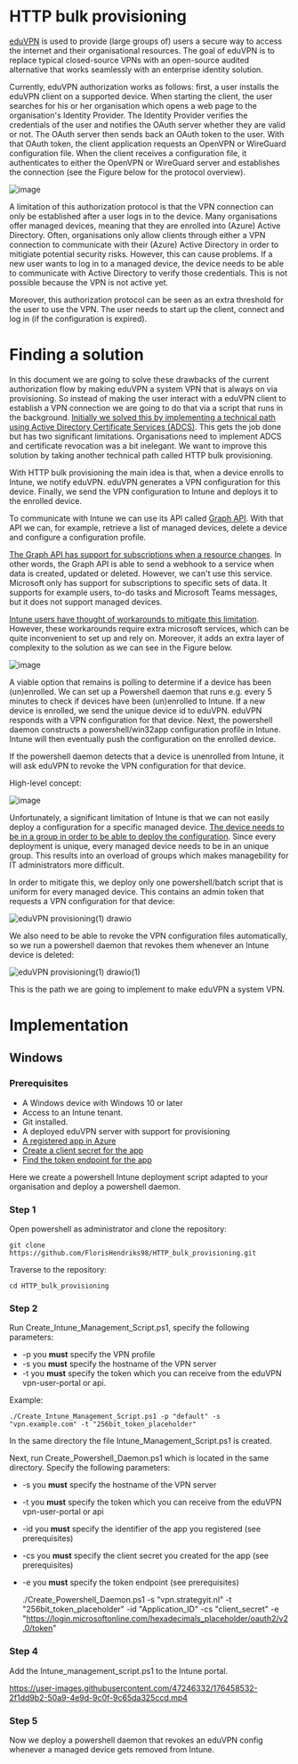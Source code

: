 # HTTP bulk provisioning
[eduVPN](https://github.com/eduVPN) is used to provide (large groups of) users a secure way to access the internet and their organisational resources. The goal of eduVPN is to replace typical closed-source VPNs with an open-source audited alternative that works seamlessly with an enterprise identity solution.

Currently, eduVPN authorization works as follows: first, a user installs the eduVPN client on a supported device. When starting the client, the user searches for his or her organisation which opens a web page to the organisation's Identity Provider. The Identity Provider verifies the credentials of the user and notifies the OAuth server whether they are valid or not. The OAuth server then sends back an OAuth token to the user. With that OAuth token, the client application requests an OpenVPN or WireGuard configuration file. When the client receives a configuration file, it authenticates to either the OpenVPN or WireGuard server and establishes the connection (see the Figure below for the protocol overview).

![image](https://user-images.githubusercontent.com/47246332/173606649-0ced87bb-f3a0-46b5-93f4-107ccd404e68.png)

A limitation of this authorization protocol is that the VPN connection can only be established after a user logs in to the device. Many organisations offer managed devices, meaning that they are enrolled into (Azure) Active Directory. Often, organisations only allow clients through either a VPN connection to communicate with their (Azure) Active Directory in order to mitigiate potential security risks. However, this can cause problems. If a new user wants to log in to a managed device, the device needs to be able to communicate with Active Directory to verify those credentials. This is not possible because the VPN is not active yet.

Moreover, this authorization protocol can be seen as an extra threshold for the user to use the VPN. The user needs to start up the client, connect and log in (if the configuration is expired).

# Finding a solution
In this document we are going to solve these drawbacks of the current authorization flow by making eduVPN a system VPN that is always on via provisioning. So instead of making the user interact with a eduVPN client to establish a VPN connection we are going to do that via a script that runs in the background. [Initially we solved this by implementing a technical path using Active Directory Certificate Services (ADCS)](https://github.com/FlorisHendriks98/eduVPN-provisioning). This gets the job done but has two significant limitations. Organisations need to implement ADCS and certificate revocation was a bit inelegant. We want to improve this solution by taking another technical path called HTTP bulk provisioning.

With HTTP bulk provisioning the main idea is that, when a device enrolls to Intune, we notify eduVPN. eduVPN generates a VPN configuration for this device. Finally, we send the VPN configuration to Intune and deploys it to the enrolled device. 

To communicate with Intune we can use its API called [Graph API](https://docs.microsoft.com/en-us/graph/use-the-api). With that API we can, for example, retrieve a list of managed devices, delete a device and configure a configuration profile.

[The Graph API has support for subscriptions when a resource changes](https://docs.microsoft.com/en-us/graph/api/resources/webhooks?context=graph%2Fapi%2F1.0&view=graph-rest-1.0). In other words, the Graph API is able to send a webhook to a service when data is created, updated or deleted. However, we can't use this service. Microsoft only has support for subscriptions to specific sets of data. It supports for example users, to-do tasks and Microsoft Teams messages, but it does not support managed devices.

[Intune users have thought of workarounds to mitigate this limitation](https://gregramsey.net/2020/03/18/scenario-perform-automation-based-on-device-enrollment-in-microsoft-intune/). However, these workarounds require extra microsoft services, which can be quite inconvenient to set up and rely on. Moreover, it adds an extra layer of complexity to the solution as we can see in the Figure below.

![image](https://user-images.githubusercontent.com/47246332/173830140-9f30333d-bc4f-4913-8ede-7f53482aa925.png)

A viable option that remains is polling to determine if a device has been (un)enrolled. We can set up a Powershell daemon that runs e.g. every 5 minutes to check if devices have been (un)enrolled to Intune. If a new device is enrolled, we send the unique device id to eduVPN. eduVPN responds with a VPN configuration for that device. Next, the powershell daemon constructs a powershell/win32app configuration profile in Intune. Intune will then eventually push the configuration on the enrolled device.

If the powershell daemon detects that a device is unenrolled from Intune, it will ask eduVPN to revoke the VPN configuration for that device.

High-level concept:

![image](https://user-images.githubusercontent.com/47246332/173604610-466940e6-5fa9-45c7-b9af-ea31bc86da8a.png)

Unfortunately, a significant limitation of Intune is that we can not easily deploy a configuration for a specific managed device. [The device needs to be in a group in order to be able to deploy the configuration](https://docs.microsoft.com/en-us/graph/api/intune-shared-devicemanagementscript-assign?view=graph-rest-beta). Since every deployment is unique, every managed device needs to be in an unique group. This results into an overload of groups which makes managebility for IT administrators more difficult.

In order to mitigate this, we deploy only one powershell/batch script that is uniform for every managed device. This contains an admin token that requests a VPN configuration for that device:

![eduVPN provisioning(1) drawio](https://user-images.githubusercontent.com/47246332/175930131-8fdd0b31-9521-474f-a357-433337fcecf5.png)

We also need to be able to revoke the VPN configuration files automatically, so we run a powershell daemon that revokes them whenever an Intune device is deleted:

![eduVPN provisioning(1) drawio(1)](https://user-images.githubusercontent.com/47246332/175930657-1c1e9cff-9344-4feb-9e9f-9fe896813e20.png)

This is the path we are going to implement to make eduVPN a system VPN.

# Implementation

## Windows

### Prerequisites
* A Windows device with Windows 10 or later
* Access to an Intune tenant.
* Git installed.
* A deployed eduVPN server with support for provisioning
* [A registered app in Azure](https://docs.microsoft.com/en-us/azure/active-directory/develop/quickstart-register-app)
* [Create a client secret for the app](https://docs.microsoft.com/en-us/azure/active-directory/develop/howto-create-service-principal-portal#option-2-create-a-new-application-secret)
* [Find the token endpoint for the app](https://user-images.githubusercontent.com/47246332/177116133-9e070012-bb2a-4134-8263-e1c1a71add8b.png)

Here we create a powershell Intune deployment script adapted to your organisation and deploy a powershell daemon. 

### Step 1
Open powershell as administrator and clone the repository:

    git clone https://github.com/FlorisHendriks98/HTTP_bulk_provisioning.git

Traverse to the repository:

    cd HTTP_bulk_provisioning

### Step 2
Run Create_Intune_Management_Script.ps1, specify the following parameters:

* -p you **must** specify the VPN profile
* -s you **must** specify the hostname of the VPN server
* -t you **must** specify the token which you can receive from the eduVPN vpn-user-portal or api.

Example:

    ./Create_Intune_Management_Script.ps1 -p "default" -s "vpn.example.com" -t "256bit_token_placeholder"

In the same directory the file Intune_Management_Script.ps1 is created.

Next, run Create_Powershell_Daemon.ps1 which is located in the same directory. Specify the following parameters: 

* -s you **must** specify the hostname of the VPN server
* -t you **must** specify the token which you can receive from the eduVPN vpn-user-portal or api
* -id you **must** specify the identifier of the app you registered (see prerequisites)
* -cs you **must** specify the client secret you created for the app (see prerequisites)
* -e you **must** specify the token endpoint (see prerequisites)

    ./Create_Powershell_Daemon.ps1 -s "vpn.strategyit.nl" -t "256bit_token_placeholder" -id "Application_ID" -cs "client_secret" 
    -e "https://login.microsoftonline.com/hexadecimals_placeholder/oauth2/v2.0/token"

### Step 4
Add the Intune_management_script.ps1 to the Intune portal.

https://user-images.githubusercontent.com/47246332/176458532-2f1dd9b2-50a9-4e9d-9c0f-9c65da325ccd.mp4

### Step 5
Now we deploy a powershell daemon that revokes an eduVPN config whenever a managed device gets removed from Intune.




